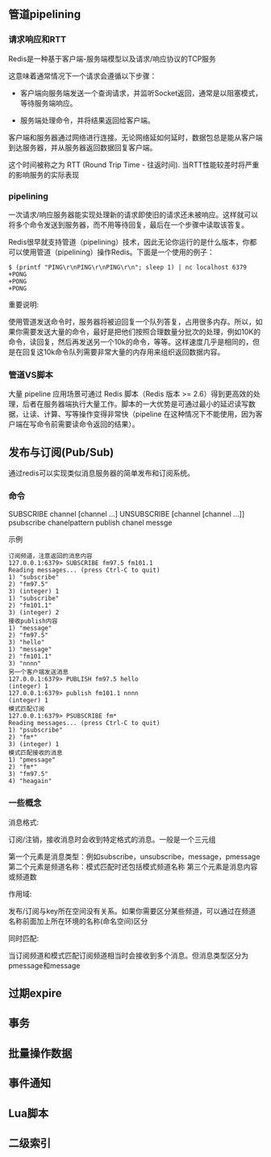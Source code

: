 

## 管道pipelining

### 请求响应和RTT

Redis是一种基于客户端-服务端模型以及请求/响应协议的TCP服务

这意味着通常情况下一个请求会遵循以下步骤：

- 客户端向服务端发送一个查询请求，并监听Socket返回，通常是以阻塞模式，等待服务端响应。

- 服务端处理命令，并将结果返回给客户端。

客户端和服务器通过网络进行连接。无论网络延如何延时，数据包总是能从客户端到达服务器，并从服务器返回数据回复客户端。

这个时间被称之为 RTT (Round Trip Time - 往返时间). 当RTT性能较差时将严重的影响服务的实际表现


### pipelining

一次请求/响应服务器能实现处理新的请求即使旧的请求还未被响应。这样就可以将多个命令发送到服务器，而不用等待回复，最后在一个步骤中读取该答复。

Redis很早就支持管道（pipelining）技术，因此无论你运行的是什么版本，你都可以使用管道（pipelining）操作Redis。下面是一个使用的例子：

```
$ (printf "PING\r\nPING\r\nPING\r\n"; sleep 1) | nc localhost 6379
+PONG
+PONG
+PONG
```

重要说明:

使用管道发送命令时，服务器将被迫回复一个队列答复，占用很多内存。所以，如果你需要发送大量的命令，最好是把他们按照合理数量分批次的处理，例如10K的命令，读回复，然后再发送另一个10k的命令，等等。这样速度几乎是相同的，但是在回复这10k命令队列需要非常大量的内存用来组织返回数据内容。
 
### 管道VS脚本

大量 pipeline 应用场景可通过 Redis 脚本（Redis 版本 >= 2.6）得到更高效的处理，后者在服务器端执行大量工作。脚本的一大优势是可通过最小的延迟读写数据，让读、计算、写等操作变得非常快（pipeline 在这种情况下不能使用，因为客户端在写命令前需要读命令返回的结果）。

## 发布与订阅(Pub/Sub)

通过redis可以实现类似消息服务器的简单发布和订阅系统。

### 命令

SUBSCRIBE channel [channel ...]
UNSUBSCRIBE [channel [channel ...]]
psubscribe chanelpattern
publish chanel messge

示例

```
订阅频道，注意返回的消息内容
127.0.0.1:6379> SUBSCRIBE fm97.5 fm101.1
Reading messages... (press Ctrl-C to quit)
1) "subscribe"
2) "fm97.5"
3) (integer) 1
1) "subscribe"
2) "fm101.1"
3) (integer) 2
接收publish内容
1) "message"
2) "fm97.5"
3) "hello"
1) "message"
2) "fm101.1"
3) "nnnn"
另一个客户端发送消息
127.0.0.1:6379> PUBLISH fm97.5 hello
(integer) 1
127.0.0.1:6379> publish fm101.1 nnnn
(integer) 1
模式匹配订阅
127.0.0.1:6379> PSUBSCRIBE fm*
Reading messages... (press Ctrl-C to quit)
1) "psubscribe"
2) "fm*"
3) (integer) 1
模式匹配接收的消息
1) "pmessage"
2) "fm*"
3) "fm97.5"
4) "heagain"
```

### 一些概念

消息格式:

订阅/注销，接收消息时会收到特定格式的消息。一般是一个三元组

第一个元素是消息类型：例如subscribe，unsubscribe，message，pmessage
第二个元素是频道名称：模式匹配时还包括模式频道名称
第三个元素是消息内容或频道数

作用域:

发布/订阅与key所在空间没有关系。如果你需要区分某些频道，可以通过在频道名称前面加上所在环境的名称(命名空间)区分

同时匹配:

当订阅频道和模式匹配订阅频道相当时会接收到多个消息。但消息类型区分为pmessage和message

## 过期expire

## 事务

## 批量操作数据

## 事件通知

## Lua脚本

## 二级索引

